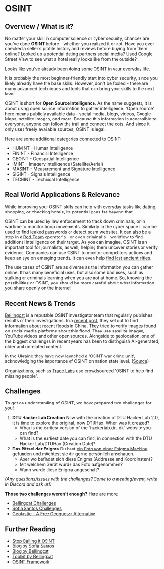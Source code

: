 # OSINT

## Overview / What is it?
No matter your skill in computer science or cyber security, chances are you’ve done **OSINT** before - whether you realized it or not. Have you ever checked a seller’s profile history and reviews before buying from them online? Looked up a potential dating partners social media? Used Google Street View to see what a hotel really looks like from the outside? 

Looks like you’ve already been doing some OSINT in your everyday life.

It is probably the most beginner-friendly start into cyber security, since you likely already have the base skills. However, don't be fooled - there are many advanced techniques and tools that can bring your skills to the next level.

OSINT is short for **Open Source Intelligence**. As the name suggests, it is about using open source information to gather intelligence. 'Open source' here means publicly available data - social media, blogs, videos, Google Maps, satellite images, and more. 
Because this information is accessible to everyone, anyone can follow the trail and connect the dots. And since it only uses freely available sources, OSINT is legal.

Here are some additional categories connected to OSINT:
- HUMINT - Human Intelligence
- FININT - Financial Intelligence
- GEOINT - Geospatial Intelligence
- IMINT - Imagery Intelligence (Satellite/Aerial)
- MASINT - Measurement and Signature Intelligence
- SIGINT - Signals Intelligence
- TECHINT - Technical Intelligence

## Real World Applications & Relevance
While improving your OSINT skills can help with everyday tasks like dating, shopping, or checking hotels, its potential goes far beyond that.

OSINT can be used by law enforcement to track down criminals, or in wartime to monitor troop movements.
Similarly in the cyber space it can be used to find leaked passwords or detect scam websites. It can also be a step in a [Red Team](red_team.md) operator's - or even criminal's - workflow to find additional intelligence on their target.
As you can imagine, OSINT is an important tool for journalists, as well, helping them uncover stories or verify evidence.
Companies can use OSINT to monitor competitors actions and keep an eye on emerging trends. 
It can even help [find lost ancient cities](https://www.bbc.com/news/articles/crmznzkly3go).

The use cases of OSINT are as diverse as the information you can gather online. It has many beneficial uses, but also some bad uses, such as stalking or criminals learning when you are not at home. So, knowing the possibilities or OSINT, you should be more careful about what information you share openly on the internet!

## Recent News & Trends
[Bellingcat](https://www.bellingcat.com/) is a reputable OSINT investigator team that regularly publishes results of their investigations. In a [recent post](https://www.bellingcat.com/news/2025/08/08/strongwhat-can-open-sources-reveal-about-beijings-deadly-floods-strong/), they set out to find information about recent floods in China. They tried to verify images found on social media platforms about this flood. They use satellite images, YouTube videos and other open sources. Alongside to geolocation, one of the biggest challenges in recent years has been to distinguish AI-generated, older and unrelated content.

In the Ukraine they have now launched a 'OSINT war crime unit', acknowledging the importance of OSINT on nation state level. ([Source](https://osint-news.com/2025/05/28/ukraines-prosecutors-launch-osint-war-crime-unit/))

Organizations, such as [Trace Labs](https://www.tracelabs.org/) use crowdsourced 'OSINT to help find missing people'. 

## Challenges
To get an understanding of OSINT, we have prepared two challenges for you!

1. **DTU Hacker Lab Creation**
	Now with the creation of DTU Hacker Lab 2.0, it is time to explore the original, now DTUHax. When was it created?
	- What is the earliest version of the 'hackerlab.dtu.dk' website you can find? 
	- What is the earliest date you can find, in connection with the DTU Hacker Lab/DTUHax (Creation Date)?
2. **Das Rätsel der Enigma**
	Du hast [ein Foto von einer Enigma Machine](enigma.dng) gefunden und möchtest sie dir gerne persönlich anschauen.
	- Aber wo befindet sich diese Enigma (Addresse und Koordinaten)?
	- Mit welchem Gerät wurde das Foto aufgenommen?
	- Wann wurde diese Enigma angeschaft?

*(Any questions/issues with the challenges? Come to a meeting/event, write in Discord and ask us!)*

**Those two challenges weren't enough?** 
Here are more:
- [Bellingcat Challenges](https://challenge.bellingcat.com/)
- [Sofia Santos Challenges](https://gralhix.com/list-of-osint-exercises/)
- [Geotastic - A Free Geoguessr Alternative](https://geotastic.net/home)

## Further Reading
- [Stop Calling it OSINT](https://www.dutchosintguy.com/post/stop-calling-it-osint)
- [Blog by Sofia Santos](https://gralhix.com/)
- [Blog by Bellingcat](https://www.bellingcat.com/)
- [Toolkit by Bellingcat](https://bellingcat.gitbook.io/toolkit/)
- [OSINT Framework](https://osintframework.com/ )
